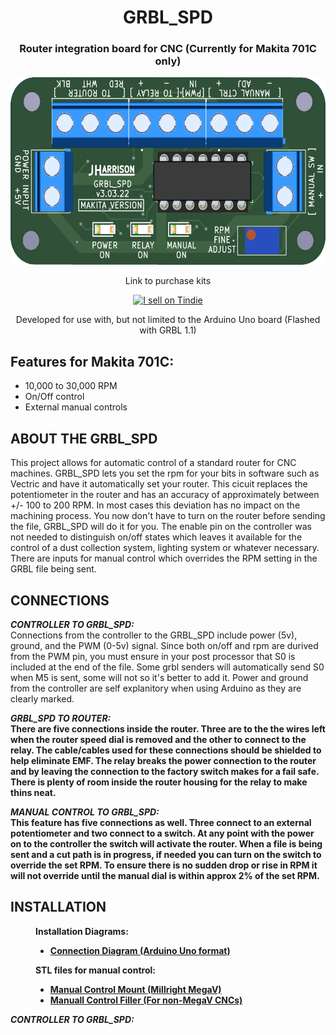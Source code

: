 <html>
<h1 align="center">GRBL_SPD</h1>
<h3 align="center">Router integration board for CNC (Currently for Makita 701C only)</h3>

<p align="center">
  <img height="300" src="https://github.com/ThunderCNC/GRBL_SPD/blob/main/images/MakitaGrbl_v3.png">
</p>

<div align="center">
<p align="center">Link to purchase kits</p>
<a href="https://www.tindie.com/stores/gingertesla/?ref=offsite_badges&utm_source=sellers_GingerTesla&utm_medium=badges&utm_campaign=badge_medium">
  <img src="https://d2ss6ovg47m0r5.cloudfront.net/badges/tindie-mediums.png" alt="I sell on Tindie" width="150" height="78">
</a>
</div>

<p align="center">Developed for use with, but not limited to the Arduino Uno board (Flashed with GRBL 1.1)</p>


<p> 
  <h2>Features for Makita 701C:</h2>
  <ul>
    <li>10,000 to 30,000 RPM</li>
    <li>On/Off control</li>
    <li>External manual controls</li>
  </ul>
</p>


<h2>ABOUT THE GRBL_SPD</h2>
<p>
  This project allows for automatic control of a standard router for CNC machines. GRBL_SPD lets you set the rpm for your bits in software such as Vectric and have it automatically set your router. This cicuit replaces the potentiometer in the router and has an accuracy of approximately between +/- 100 to 200 RPM. In most cases this deviation has no impact on the machining process. You now don't have to turn on the router before sending the file, GRBL_SPD will do it for you. The enable pin on the controller was not needed to distinguish on/off states which leaves it available for the control of a dust collection system, lighting system or whatever necessary. There are inputs for manual control which overrides the RPM setting in the GRBL file being sent. 
</p>

<h2>CONNECTIONS</h2>
<p><b><i>CONTROLLER TO GRBL_SPD:</i></b></br>  Connections from the controller to the GRBL_SPD include power (5v), ground, and the PWM (0-5v) signal. Since both on/off and rpm are durived from the PWM pin, you must ensure in your post processor that S0 is included at the end of the file. Some grbl senders will automatically send S0 when M5 is sent, some will not so it's better to add it. Power and ground from the controller are self explanitory when using Arduino as they are clearly marked.
</p>

<p><b><i>GRBL_SPD TO ROUTER:</i><b></br>  There are five connections inside the router. Three are to the the wires left when the router speed dial is removed and the other to connect to the relay. The cable/cables used for these connections should be shielded to help eliminate EMF. The relay breaks the power connection to the router and by leaving the connection to the factory switch makes for a fail safe. There is plenty of room inside the router housing for the relay to make thins neat.
</p>

<p><b><i>MANUAL CONTROL TO GRBL_SPD:</i><b></br> This feature has five connections as well. Three connect to an external potentiometer and two connect to a switch. At any point with the power on to the controller the switch will activate the router. When a file is being sent and a cut path is in progress, if needed you can turn on the switch to override the set RPM. To ensure there is no sudden drop or rise in RPM it will not override until the manual dial is within approx 2% of the set RPM. 
</p>
  
<h2>INSTALLATION</h2>
<figure>
    <figcaption>Installation Diagrams:</figcaption>
    <ul>
      <li><a href="https://github.com/ThunderCNC/GRBL_SPD/blob/main/installation/ConnectionDiagram.pdf">Connection Diagram (Arduino Uno format)</a></li>
    </ul>
</figure>
<figure>
    <figcaption>STL files for manual control:</figcaption>
    <ul>
      <li><a href="https://github.com/ThunderCNC/GRBL_SPD/blob/main/stl/ManualMount.stl">Manual Control Mount (Millright MegaV)</a></li>
      <li><a href="https://github.com/ThunderCNC/GRBL_SPD/blob/main/stl/FillerMount.stl">Manuall Control Filler (For non-MegaV CNCs)</a></li>
    </ul>
</figure>
<p><b><i>CONTROLLER TO GRBL_SPD:</i></b>
  
</p>
</html>
